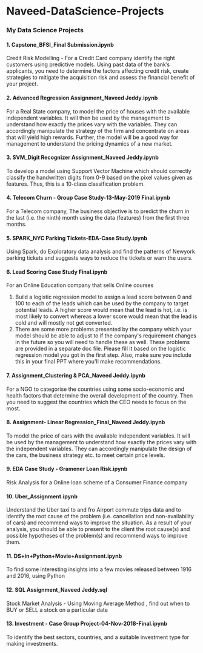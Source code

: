 # Naveed-DataScience-Projects
### My Data Science Projects
 
 ####  1. Capstone_BFSI_Final Submission.ipynb
 Credit Risk Modelling -  For a Credit Card company identify the right customers using predictive models. Using past data of the bank’s applicants, you need to determine the factors affecting credit risk, create strategies to mitigate the acquisition risk and assess the financial benefit of your project.  
 
 #### 2. Advanced Regression Assignment_Naveed Jeddy.ipynb
 For a Real State company, to model the price of houses with the available independent variables. It will then be used by the management to understand how exactly the prices vary with the variables. They can accordingly manipulate the strategy of the firm and concentrate on areas that will yield high rewards. Further, the model will be a good way for management to understand the pricing dynamics of a new market.
 
 #### 3. SVM_Digit Recognizer Assignment_Naveed Jeddy.ipynb
 To develop a model using Support Vector Machine which should correctly classify the handwritten digits from 0-9 based on the pixel values given as features. Thus, this is a 10-class classification problem. 
 
 
 #### 4. Telecom Churn - Group Case Study-13-May-2019 Final.ipynb
 For a Telecom company, The business objective is to predict the churn in the last (i.e. the ninth) month using the data (features) from the first three months.
 
 #### 5. SPARK_NYC Parking Tickets-EDA-Case Study.ipynb
 Using Spark, do Exploratory data analysis and find the patterns of Newyork parking tickets and suggests ways to reduce the tickets or warn the users.
 
 #### 6. Lead Scoring Case Study Final.ipynb
 For an Online Education company that sells Online courses
 1. Build a logistic regression model to assign a lead score between 0 and 100 to each of the leads which can be used by the company to target potential leads. A higher score would mean that the lead is hot, i.e. is most likely to convert whereas a lower score would mean that the lead is cold and will mostly not get converted.
 2. There are some more problems presented by the company which your model should be able to adjust to if the company's requirement changes in the future so you will need to handle these as well. These problems are provided in a separate doc file. Please fill it based on the logistic regression model you got in the first step. Also, make sure you include this in your final PPT where you'll make recommendations.
 
 #### 7. Assignment_Clustering & PCA_Naveed Jeddy.ipynb
 For a NGO to categorise the countries using some socio-economic and health factors that determine the overall development of the country. Then you need to suggest the countries which the CEO needs to focus on the most. 
 
 #### 8. Assignment- Linear Regression_Final_Naveed Jeddy.ipynb
 To model the price of cars with the available independent variables. It will be used by the management to understand how exactly the prices vary with the independent variables. They can accordingly manipulate the design of the cars, the business strategy etc. to meet certain price levels.
 
 #### 9.	EDA Case Study - Gramener Loan Risk.ipynb
  Risk Analysis for a Online loan scheme of a Consumer Finance company
 
 #### 10.	Uber_Assignment.ipynb
  Understand the Uber taxi to and fro Airport commute trips data and to identify the root cause of the problem (i.e.  cancellation and non-availability of cars) and recommend ways to improve the situation. As a result of your analysis, you should be able to present to the client the root cause(s) and possible hypotheses of the problem(s) and recommend ways to improve them. 
 
 #### 11. DS+in+Python+Movie+Assignment.ipynb
   To find some interesting insights into a few movies released between 1916 and 2016, using Python
   
 #### 12. SQL Assignment_Naveed Jeddy.sql
   Stock Market Analysis - Using Moving Average Method , find out when to BUY or SELL a stock on a particular date
   
 #### 13. Investment - Case Group Project-04-Nov-2018-Final.ipynb
   To identify the best sectors, countries, and a suitable investment type for making investments.
 
